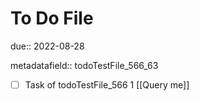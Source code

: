 # To Do File

due:: 2022-08-28

metadatafield:: todoTestFile_566_63

- [ ] Task of todoTestFile_566 1 [[Query me]]
